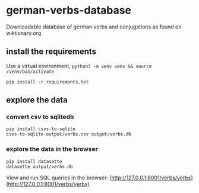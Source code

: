 # german-verbs-database
Downloadable database of german verbs and conjugations as found on wiktionary.org


## install the requirements

Use a virtual environment, `python3 -m venv venv && source /venv/bin/activate`

```
pip install -r requirements.txt
```

## explore the data

### convert csv to sqlitedb

```
pip install csvs-to-sqlite
csvs-to-sqlite output/verbs.csv output/verbs.db
```

### explore the data in the browser

```
pip install datasette
datasette output/verbs.db
```

View and run SQL queries in the browser: [http://127.0.0.1:8001/verbs/verbs](http://127.0.0.1:8001/verbs/verbs)